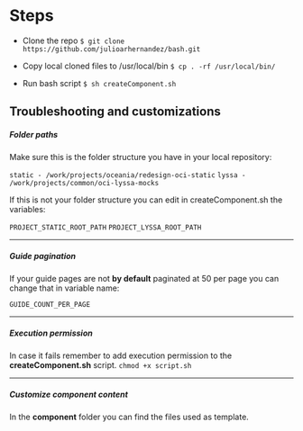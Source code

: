 # Steps

- Clone the repo
`$ git clone https://github.com/julioarhernandez/bash.git`

- Copy local cloned files to /usr/local/bin
`$ cp . -rf /usr/local/bin/`

- Run bash script
`$ sh createComponent.sh`


## Troubleshooting and customizations

##### Folder paths

Make sure this is the folder structure you have in your local repository:

`static - /work/projects/oceania/redesign-oci-static`
`lyssa - /work/projects/common/oci-lyssa-mocks`

If this is not your folder structure you can edit in createComponent.sh the variables:

`PROJECT_STATIC_ROOT_PATH`
`PROJECT_LYSSA_ROOT_PATH`


------------



##### Guide pagination

If your guide pages are not **by default** paginated at 50 per page you can change that in variable name:

`GUIDE_COUNT_PER_PAGE`


------------



##### Execution permission
In case it fails remember to add execution permission to the **createComponent.sh** script.
`chmod +x script.sh`


------------


##### Customize component content
In the **component** folder you can find the files used as template. 